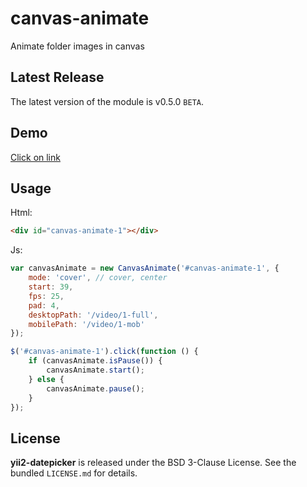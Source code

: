 canvas-animate
===================

Animate folder images in canvas

## Latest Release

The latest version of the module is v0.5.0 `BETA`.

## Demo

[Click on link](https://keygenqt.ru/canvas)

## Usage

Html:

```html
<div id="canvas-animate-1"></div>

```

Js:
```js
var canvasAnimate = new CanvasAnimate('#canvas-animate-1', {
    mode: 'cover', // cover, center
    start: 39,
    fps: 25,
    pad: 4,
    desktopPath: '/video/1-full',
    mobilePath: '/video/1-mob'
});

$('#canvas-animate-1').click(function () {
    if (canvasAnimate.isPause()) {
        canvasAnimate.start();
    } else {
        canvasAnimate.pause();
    }
});

```



## License

**yii2-datepicker** is released under the BSD 3-Clause License. See the bundled `LICENSE.md` for details.


